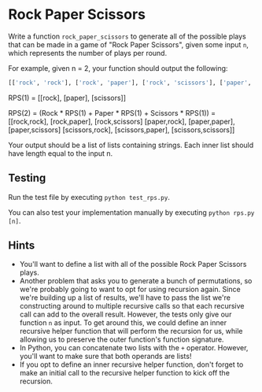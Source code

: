 # Rock Paper Scissors

Write a function `rock_paper_scissors` to generate all of the possible plays that can be made in a game of "Rock Paper Scissors", given some input `n`, which represents the number of plays per round. 

For example, given n = 2, your function should output the following:

```python
[['rock', 'rock'], ['rock', 'paper'], ['rock', 'scissors'], ['paper', 'rock'], ['paper', 'paper'], ['paper', 'scissors'], ['scissors', 'rock'], ['scissors', 'paper'], ['scissors', 'scissors']]
```

<!-- 1: -->

RPS(1) = [[rock], [paper], [scissors]]

<!-- 2 -->

RPS(2) = (Rock * RPS(1) + Paper * RPS(1) + Scissors * RPS(1)) = 
[[rock,rock], [rock,paper], [rock,scissors]
[paper,rock], [paper,paper], [paper,scissors]
[scissors,rock], [scissors,paper], [scissors,scissors]]


Your output should be a list of lists containing strings. Each inner list should have length equal to the input n.

## Testing

Run the test file by executing `python test_rps.py`.

You can also test your implementation manually by executing `python rps.py [n]`.

## Hints

 * You'll want to define a list with all of the possible Rock Paper Scissors plays.
 * Another problem that asks you to generate a bunch of permutations, so we're probably going to want to opt for using recursion again. Since we're building up a list of results, we'll have to pass the list we're constructing around to multiple recursive calls so that each recursive call can add to the overall result. However, the tests only give our function `n` as input. To get around this, we could define an inner recursive helper function that will perform the recursion for us, while allowing us to preserve the outer function's function signature. 
 * In Python, you can concatenate two lists with the `+` operator. However, you'll want to make sure that both operands are lists!
 * If you opt to define an inner recursive helper function, don't forget to make an initial call to the recursive helper function to kick off the recursion.